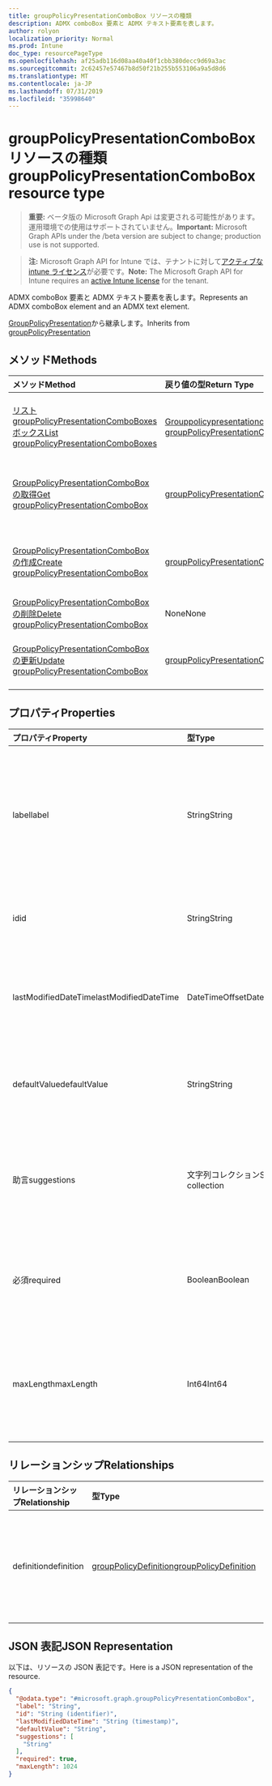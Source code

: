```yaml
---
title: groupPolicyPresentationComboBox リソースの種類
description: ADMX comboBox 要素と ADMX テキスト要素を表します。
author: rolyon
localization_priority: Normal
ms.prod: Intune
doc_type: resourcePageType
ms.openlocfilehash: af25adb116d08aa40a40f1cbb380decc9d69a3ac
ms.sourcegitcommit: 2c62457e57467b8d50f21b255b553106a9a5d8d6
ms.translationtype: MT
ms.contentlocale: ja-JP
ms.lasthandoff: 07/31/2019
ms.locfileid: "35998640"
---
```

# <a name="grouppolicypresentationcombobox-resource-type"></a><span data-ttu-id="b68e1-103">groupPolicyPresentationComboBox リソースの種類</span><span class="sxs-lookup"><span data-stu-id="b68e1-103">groupPolicyPresentationComboBox resource type</span></span>

> <span data-ttu-id="b68e1-104">**重要:** ベータ版の Microsoft Graph Api は変更される可能性があります。運用環境での使用はサポートされていません。</span><span class="sxs-lookup"><span data-stu-id="b68e1-104">**Important:** Microsoft Graph APIs under the /beta version are subject to change; production use is not supported.</span></span>

> <span data-ttu-id="b68e1-105">**注:** Microsoft Graph API for Intune では、テナントに対して[アクティブな intune ライセンス](https://go.microsoft.com/fwlink/?linkid=839381)が必要です。</span><span class="sxs-lookup"><span data-stu-id="b68e1-105">**Note:** The Microsoft Graph API for Intune requires an [active Intune license](https://go.microsoft.com/fwlink/?linkid=839381) for the tenant.</span></span>

<span data-ttu-id="b68e1-106">ADMX comboBox 要素と ADMX テキスト要素を表します。</span><span class="sxs-lookup"><span data-stu-id="b68e1-106">Represents an ADMX comboBox element and an ADMX text element.</span></span>


<span data-ttu-id="b68e1-107">[GroupPolicyPresentation](../resources/intune-grouppolicy-grouppolicypresentation.md)から継承します。</span><span class="sxs-lookup"><span data-stu-id="b68e1-107">Inherits from [groupPolicyPresentation](../resources/intune-grouppolicy-grouppolicypresentation.md)</span></span>

## <a name="methods"></a><span data-ttu-id="b68e1-108">メソッド</span><span class="sxs-lookup"><span data-stu-id="b68e1-108">Methods</span></span>
|<span data-ttu-id="b68e1-109">メソッド</span><span class="sxs-lookup"><span data-stu-id="b68e1-109">Method</span></span>|<span data-ttu-id="b68e1-110">戻り値の型</span><span class="sxs-lookup"><span data-stu-id="b68e1-110">Return Type</span></span>|<span data-ttu-id="b68e1-111">説明</span><span class="sxs-lookup"><span data-stu-id="b68e1-111">Description</span></span>|
|:---|:---|:---|
|[<span data-ttu-id="b68e1-112">リスト groupPolicyPresentationComboBoxes ボックス</span><span class="sxs-lookup"><span data-stu-id="b68e1-112">List groupPolicyPresentationComboBoxes</span></span>](../api/intune-grouppolicy-grouppolicypresentationcombobox-list.md)|<span data-ttu-id="b68e1-113">[Grouppolicypresentationcombobox](../resources/intune-grouppolicy-grouppolicypresentationcombobox.md)コレクション</span><span class="sxs-lookup"><span data-stu-id="b68e1-113">[groupPolicyPresentationComboBox](../resources/intune-grouppolicy-grouppolicypresentationcombobox.md) collection</span></span>|<span data-ttu-id="b68e1-114">[Grouppolicypresentationcombobox](../resources/intune-grouppolicy-grouppolicypresentationcombobox.md)オブジェクトのプロパティとリレーションシップをリストします。</span><span class="sxs-lookup"><span data-stu-id="b68e1-114">List properties and relationships of the [groupPolicyPresentationComboBox](../resources/intune-grouppolicy-grouppolicypresentationcombobox.md) objects.</span></span>|
|[<span data-ttu-id="b68e1-115">GroupPolicyPresentationComboBox の取得</span><span class="sxs-lookup"><span data-stu-id="b68e1-115">Get groupPolicyPresentationComboBox</span></span>](../api/intune-grouppolicy-grouppolicypresentationcombobox-get.md)|[<span data-ttu-id="b68e1-116">groupPolicyPresentationComboBox</span><span class="sxs-lookup"><span data-stu-id="b68e1-116">groupPolicyPresentationComboBox</span></span>](../resources/intune-grouppolicy-grouppolicypresentationcombobox.md)|<span data-ttu-id="b68e1-117">[Grouppolicypresentationcombobox](../resources/intune-grouppolicy-grouppolicypresentationcombobox.md)オブジェクトのプロパティとリレーションシップを読み取ります。</span><span class="sxs-lookup"><span data-stu-id="b68e1-117">Read properties and relationships of the [groupPolicyPresentationComboBox](../resources/intune-grouppolicy-grouppolicypresentationcombobox.md) object.</span></span>|
|[<span data-ttu-id="b68e1-118">GroupPolicyPresentationComboBox の作成</span><span class="sxs-lookup"><span data-stu-id="b68e1-118">Create groupPolicyPresentationComboBox</span></span>](../api/intune-grouppolicy-grouppolicypresentationcombobox-create.md)|[<span data-ttu-id="b68e1-119">groupPolicyPresentationComboBox</span><span class="sxs-lookup"><span data-stu-id="b68e1-119">groupPolicyPresentationComboBox</span></span>](../resources/intune-grouppolicy-grouppolicypresentationcombobox.md)|<span data-ttu-id="b68e1-120">新しい[Grouppolicypresentationcombobox](../resources/intune-grouppolicy-grouppolicypresentationcombobox.md)オブジェクトを作成します。</span><span class="sxs-lookup"><span data-stu-id="b68e1-120">Create a new [groupPolicyPresentationComboBox](../resources/intune-grouppolicy-grouppolicypresentationcombobox.md) object.</span></span>|
|[<span data-ttu-id="b68e1-121">GroupPolicyPresentationComboBox の削除</span><span class="sxs-lookup"><span data-stu-id="b68e1-121">Delete groupPolicyPresentationComboBox</span></span>](../api/intune-grouppolicy-grouppolicypresentationcombobox-delete.md)|<span data-ttu-id="b68e1-122">None</span><span class="sxs-lookup"><span data-stu-id="b68e1-122">None</span></span>|<span data-ttu-id="b68e1-123">[Grouppolicypresentationcombobox](../resources/intune-grouppolicy-grouppolicypresentationcombobox.md)を削除します。</span><span class="sxs-lookup"><span data-stu-id="b68e1-123">Deletes a [groupPolicyPresentationComboBox](../resources/intune-grouppolicy-grouppolicypresentationcombobox.md).</span></span>|
|[<span data-ttu-id="b68e1-124">GroupPolicyPresentationComboBox の更新</span><span class="sxs-lookup"><span data-stu-id="b68e1-124">Update groupPolicyPresentationComboBox</span></span>](../api/intune-grouppolicy-grouppolicypresentationcombobox-update.md)|[<span data-ttu-id="b68e1-125">groupPolicyPresentationComboBox</span><span class="sxs-lookup"><span data-stu-id="b68e1-125">groupPolicyPresentationComboBox</span></span>](../resources/intune-grouppolicy-grouppolicypresentationcombobox.md)|<span data-ttu-id="b68e1-126">[Grouppolicypresentationcombobox](../resources/intune-grouppolicy-grouppolicypresentationcombobox.md)オブジェクトのプロパティを更新します。</span><span class="sxs-lookup"><span data-stu-id="b68e1-126">Update the properties of a [groupPolicyPresentationComboBox](../resources/intune-grouppolicy-grouppolicypresentationcombobox.md) object.</span></span>|

## <a name="properties"></a><span data-ttu-id="b68e1-127">プロパティ</span><span class="sxs-lookup"><span data-stu-id="b68e1-127">Properties</span></span>
|<span data-ttu-id="b68e1-128">プロパティ</span><span class="sxs-lookup"><span data-stu-id="b68e1-128">Property</span></span>|<span data-ttu-id="b68e1-129">型</span><span class="sxs-lookup"><span data-stu-id="b68e1-129">Type</span></span>|<span data-ttu-id="b68e1-130">説明</span><span class="sxs-lookup"><span data-stu-id="b68e1-130">Description</span></span>|
|:---|:---|:---|
|<span data-ttu-id="b68e1-131">label</span><span class="sxs-lookup"><span data-stu-id="b68e1-131">label</span></span>|<span data-ttu-id="b68e1-132">String</span><span class="sxs-lookup"><span data-stu-id="b68e1-132">String</span></span>|<span data-ttu-id="b68e1-133">任意のプレゼンテーションエンティティのローカライズされたテキストラベル。</span><span class="sxs-lookup"><span data-stu-id="b68e1-133">Localized text label for any presentation entity.</span></span> <span data-ttu-id="b68e1-134">既定値は空白です。</span><span class="sxs-lookup"><span data-stu-id="b68e1-134">The default value is empty.</span></span> <span data-ttu-id="b68e1-135">[GroupPolicyPresentation](../resources/intune-grouppolicy-grouppolicypresentation.md)から継承します。</span><span class="sxs-lookup"><span data-stu-id="b68e1-135">Inherited from [groupPolicyPresentation](../resources/intune-grouppolicy-grouppolicypresentation.md)</span></span>|
|<span data-ttu-id="b68e1-136">id</span><span class="sxs-lookup"><span data-stu-id="b68e1-136">id</span></span>|<span data-ttu-id="b68e1-137">String</span><span class="sxs-lookup"><span data-stu-id="b68e1-137">String</span></span>|<span data-ttu-id="b68e1-138">エンティティのキー。</span><span class="sxs-lookup"><span data-stu-id="b68e1-138">Key of the entity.</span></span> <span data-ttu-id="b68e1-139">[GroupPolicyPresentation](../resources/intune-grouppolicy-grouppolicypresentation.md)から継承します。</span><span class="sxs-lookup"><span data-stu-id="b68e1-139">Inherited from [groupPolicyPresentation](../resources/intune-grouppolicy-grouppolicypresentation.md)</span></span>|
|<span data-ttu-id="b68e1-140">lastModifiedDateTime</span><span class="sxs-lookup"><span data-stu-id="b68e1-140">lastModifiedDateTime</span></span>|<span data-ttu-id="b68e1-141">DateTimeOffset</span><span class="sxs-lookup"><span data-stu-id="b68e1-141">DateTimeOffset</span></span>|<span data-ttu-id="b68e1-142">エンティティが最後に変更された日付と時刻。</span><span class="sxs-lookup"><span data-stu-id="b68e1-142">The date and time the entity was last modified.</span></span> <span data-ttu-id="b68e1-143">[GroupPolicyPresentation](../resources/intune-grouppolicy-grouppolicypresentation.md)から継承します。</span><span class="sxs-lookup"><span data-stu-id="b68e1-143">Inherited from [groupPolicyPresentation](../resources/intune-grouppolicy-grouppolicypresentation.md)</span></span>|
|<span data-ttu-id="b68e1-144">defaultValue</span><span class="sxs-lookup"><span data-stu-id="b68e1-144">defaultValue</span></span>|<span data-ttu-id="b68e1-145">String</span><span class="sxs-lookup"><span data-stu-id="b68e1-145">String</span></span>|<span data-ttu-id="b68e1-146">コンボボックスに表示されるローカライズされた既定の文字列。</span><span class="sxs-lookup"><span data-stu-id="b68e1-146">Localized default string displayed in the combo box.</span></span> <span data-ttu-id="b68e1-147">既定値は空白です。</span><span class="sxs-lookup"><span data-stu-id="b68e1-147">The default value is empty.</span></span>|
|<span data-ttu-id="b68e1-148">助言</span><span class="sxs-lookup"><span data-stu-id="b68e1-148">suggestions</span></span>|<span data-ttu-id="b68e1-149">文字列コレクション</span><span class="sxs-lookup"><span data-stu-id="b68e1-149">String collection</span></span>|<span data-ttu-id="b68e1-150">コンボボックスのドロップダウンリストに表示されるローカライズされた文字列。</span><span class="sxs-lookup"><span data-stu-id="b68e1-150">Localized strings listed in the drop-down list of the combo box.</span></span> <span data-ttu-id="b68e1-151">既定値は空白です。</span><span class="sxs-lookup"><span data-stu-id="b68e1-151">The default value is empty.</span></span>|
|<span data-ttu-id="b68e1-152">必須</span><span class="sxs-lookup"><span data-stu-id="b68e1-152">required</span></span>|<span data-ttu-id="b68e1-153">Boolean</span><span class="sxs-lookup"><span data-stu-id="b68e1-153">Boolean</span></span>|<span data-ttu-id="b68e1-154">パラメーターに値を指定する必要があるかどうかを指定します。</span><span class="sxs-lookup"><span data-stu-id="b68e1-154">Specifies whether a value must be specified for the parameter.</span></span> <span data-ttu-id="b68e1-155">既定値は false です。</span><span class="sxs-lookup"><span data-stu-id="b68e1-155">The default value is false.</span></span>|
|<span data-ttu-id="b68e1-156">maxLength</span><span class="sxs-lookup"><span data-stu-id="b68e1-156">maxLength</span></span>|<span data-ttu-id="b68e1-157">Int64</span><span class="sxs-lookup"><span data-stu-id="b68e1-157">Int64</span></span>|<span data-ttu-id="b68e1-158">パラメーターのテキスト文字の最大数を指定する符号なし整数。</span><span class="sxs-lookup"><span data-stu-id="b68e1-158">An unsigned integer that specifies the maximum number of text characters for the parameter.</span></span> <span data-ttu-id="b68e1-159">既定値は1023です。</span><span class="sxs-lookup"><span data-stu-id="b68e1-159">The default value is 1023.</span></span>|

## <a name="relationships"></a><span data-ttu-id="b68e1-160">リレーションシップ</span><span class="sxs-lookup"><span data-stu-id="b68e1-160">Relationships</span></span>
|<span data-ttu-id="b68e1-161">リレーションシップ</span><span class="sxs-lookup"><span data-stu-id="b68e1-161">Relationship</span></span>|<span data-ttu-id="b68e1-162">型</span><span class="sxs-lookup"><span data-stu-id="b68e1-162">Type</span></span>|<span data-ttu-id="b68e1-163">説明</span><span class="sxs-lookup"><span data-stu-id="b68e1-163">Description</span></span>|
|:---|:---|:---|
|<span data-ttu-id="b68e1-164">definition</span><span class="sxs-lookup"><span data-stu-id="b68e1-164">definition</span></span>|[<span data-ttu-id="b68e1-165">groupPolicyDefinition</span><span class="sxs-lookup"><span data-stu-id="b68e1-165">groupPolicyDefinition</span></span>](../resources/intune-grouppolicy-grouppolicydefinition.md)|<span data-ttu-id="b68e1-166">プレゼンテーションに関連付けられたグループポリシーの定義。</span><span class="sxs-lookup"><span data-stu-id="b68e1-166">The group policy definition associated with the presentation.</span></span> <span data-ttu-id="b68e1-167">[GroupPolicyPresentation](../resources/intune-grouppolicy-grouppolicypresentation.md)から継承します。</span><span class="sxs-lookup"><span data-stu-id="b68e1-167">Inherited from [groupPolicyPresentation](../resources/intune-grouppolicy-grouppolicypresentation.md)</span></span>|

## <a name="json-representation"></a><span data-ttu-id="b68e1-168">JSON 表記</span><span class="sxs-lookup"><span data-stu-id="b68e1-168">JSON Representation</span></span>
<span data-ttu-id="b68e1-169">以下は、リソースの JSON 表記です。</span><span class="sxs-lookup"><span data-stu-id="b68e1-169">Here is a JSON representation of the resource.</span></span>
<!-- {
  "blockType": "resource",
  "keyProperty": "id",
  "@odata.type": "microsoft.graph.groupPolicyPresentationComboBox"
}
-->
``` json
{
  "@odata.type": "#microsoft.graph.groupPolicyPresentationComboBox",
  "label": "String",
  "id": "String (identifier)",
  "lastModifiedDateTime": "String (timestamp)",
  "defaultValue": "String",
  "suggestions": [
    "String"
  ],
  "required": true,
  "maxLength": 1024
}
```





